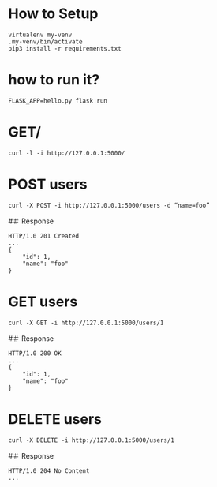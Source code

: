 # How to Setup

```
virtualenv my-venv
.my-venv/bin/activate
pip3 install -r requirements.txt
```

# how to run it?

```
FLASK_APP=hello.py flask run
```

# GET/

```
curl -l -i http://127.0.0.1:5000/
```

# POST users

```
curl -X POST -i http://127.0.0.1:5000/users -d “name=foo”
```

#＃ Response

```
HTTP/1.0 201 Created
...
{
    "id": 1,
    "name": "foo"
}
```

# GET users

```
curl -X GET -i http://127.0.0.1:5000/users/1
```

#＃ Response

```
HTTP/1.0 200 OK
...
{
    "id": 1,
    "name": "foo"
}
```

# DELETE users

```
curl -X DELETE -i http://127.0.0.1:5000/users/1
```

#＃ Response

```
HTTP/1.0 204 No Content
...
```

